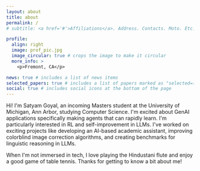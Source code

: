 ```yaml
---
layout: about
title: about
permalink: /
# subtitle: <a href='#'>Affiliations</a>. Address. Contacts. Moto. Etc.

profile:
  align: right
  image: prof_pic.jpg
  image_circular: true # crops the image to make it circular
  more_info: >
    <p>Fremont, CA</p>

news: true # includes a list of news items
selected_papers: true # includes a list of papers marked as "selected={true}"
social: true # includes social icons at the bottom of the page
---
```

Hi! I'm Satyam Goyal, an incoming Masters student at the University of Michigan, Ann Arbor, studying Computer Science. I'm excited about GenAI applications specifically making agents that can rapidly learn. I'm particularly interested in RL and self-improvement in LLMs. I've worked on exciting projects like developing an AI-based academic assistant, improving colorblind image correction algorithms, and creating benchmarks for linguistic reasoning in LLMs.

When I'm not immersed in tech, I love playing the Hindustani flute and enjoy a good game of table tennis. Thanks for getting to know a bit about me!
